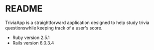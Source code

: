# README

TriviaApp is a straightforward application designed to help study trivia questionswhile keeping track of a user's score.

* Ruby version 2.5.1
* Rails version 6.0.3.4
